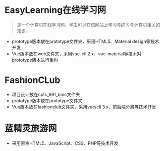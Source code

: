 # EasyLearning在线学习网

> 是一个计算机在线学习网。学生可以在该网站上学习与练习与计算机相关的知识。

- prototype版本放在prototype文件夹，采用HTML5、Material design等技术开发
- Vue版本放在web文件夹，采用vue-cli 2.x、vue-material等技术对prototype版本进行重构

# FashionCLub

- 项目设计放在cpts_991_bmc文件夹
- prototype版本放在prototype文件夹
- Vue版本放在fashionclub文件夹，采用vue/cli 3.x、前后端分离等技术开发

# 蓝精灵旅游网

- 采用原生HTML5、JavaScript、CSS、PHP等技术开发